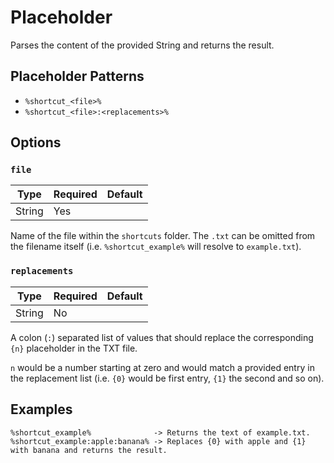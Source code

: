 # Placeholder

Parses the content of the provided String and returns the result.

## Placeholder Patterns

- `%shortcut_<file>%`
- `%shortcut_<file>:<replacements>%`

## Options

### `file`

| Type   | Required | Default |
|--------|----------|---------|
| String | Yes      |         |

Name of the file within the `shortcuts` folder. The `.txt` can be omitted from the filename itself (i.e. `%shortcut_example%` will resolve to `example.txt`).

### `replacements`

| Type   | Required | Default |
|--------|----------|---------|
| String | No       |         |

A colon (`:`) separated list of values that should replace the corresponding `{n}` placeholder in the TXT file.

`n` would be a number starting at zero and would match a provided entry in the replacement list (i.e. `{0}` would be first entry, `{1}` the second and so on).

## Examples

```
%shortcut_example%              -> Returns the text of example.txt.
%shortcut_example:apple:banana% -> Replaces {0} with apple and {1} with banana and returns the result.
```